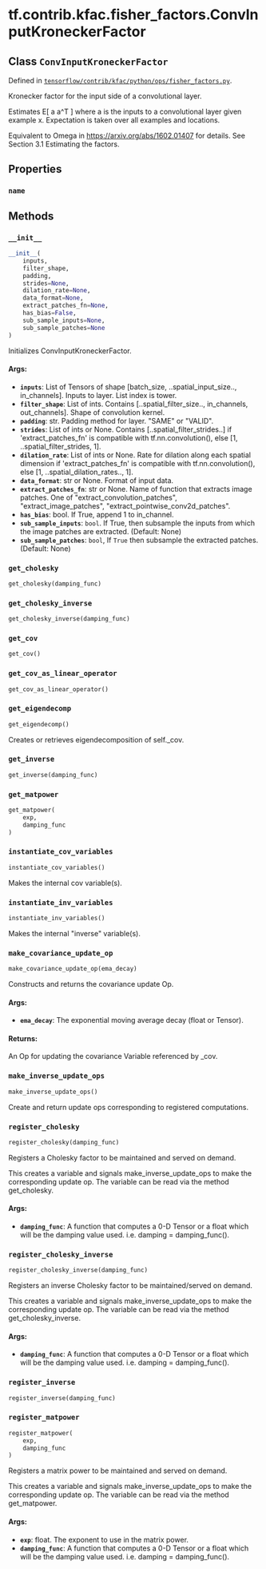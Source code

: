 <div itemscope itemtype="http://developers.google.com/ReferenceObject">
<meta itemprop="name" content="tf.contrib.kfac.fisher_factors.ConvInputKroneckerFactor" />
<meta itemprop="property" content="name"/>
<meta itemprop="property" content="__init__"/>
<meta itemprop="property" content="get_cholesky"/>
<meta itemprop="property" content="get_cholesky_inverse"/>
<meta itemprop="property" content="get_cov"/>
<meta itemprop="property" content="get_cov_as_linear_operator"/>
<meta itemprop="property" content="get_eigendecomp"/>
<meta itemprop="property" content="get_inverse"/>
<meta itemprop="property" content="get_matpower"/>
<meta itemprop="property" content="instantiate_cov_variables"/>
<meta itemprop="property" content="instantiate_inv_variables"/>
<meta itemprop="property" content="make_covariance_update_op"/>
<meta itemprop="property" content="make_inverse_update_ops"/>
<meta itemprop="property" content="register_cholesky"/>
<meta itemprop="property" content="register_cholesky_inverse"/>
<meta itemprop="property" content="register_inverse"/>
<meta itemprop="property" content="register_matpower"/>
</div>

# tf.contrib.kfac.fisher_factors.ConvInputKroneckerFactor

## Class `ConvInputKroneckerFactor`





Defined in [`tensorflow/contrib/kfac/python/ops/fisher_factors.py`](https://www.tensorflow.org/code/tensorflow/contrib/kfac/python/ops/fisher_factors.py).

Kronecker factor for the input side of a convolutional layer.

Estimates E[ a a^T ] where a is the inputs to a convolutional layer given
example x. Expectation is taken over all examples and locations.

Equivalent to Omega in https://arxiv.org/abs/1602.01407 for details. See
Section 3.1 Estimating the factors.

## Properties

<h3 id="name"><code>name</code></h3>





## Methods

<h3 id="__init__"><code>__init__</code></h3>

``` python
__init__(
    inputs,
    filter_shape,
    padding,
    strides=None,
    dilation_rate=None,
    data_format=None,
    extract_patches_fn=None,
    has_bias=False,
    sub_sample_inputs=None,
    sub_sample_patches=None
)
```

Initializes ConvInputKroneckerFactor.

#### Args:

* <b>`inputs`</b>: List of Tensors of shape [batch_size, ..spatial_input_size..,
    in_channels]. Inputs to layer. List index is tower.
* <b>`filter_shape`</b>: List of ints. Contains [..spatial_filter_size..,
    in_channels, out_channels]. Shape of convolution kernel.
* <b>`padding`</b>: str. Padding method for layer. "SAME" or "VALID".
* <b>`strides`</b>: List of ints or None. Contains [..spatial_filter_strides..] if
    'extract_patches_fn' is compatible with tf.nn.convolution(), else
    [1, ..spatial_filter_strides, 1].
* <b>`dilation_rate`</b>: List of ints or None. Rate for dilation along each spatial
    dimension if 'extract_patches_fn' is compatible with
    tf.nn.convolution(), else [1, ..spatial_dilation_rates.., 1].
* <b>`data_format`</b>: str or None. Format of input data.
* <b>`extract_patches_fn`</b>: str or None. Name of function that extracts image
    patches. One of "extract_convolution_patches", "extract_image_patches",
    "extract_pointwise_conv2d_patches".
* <b>`has_bias`</b>: bool. If True, append 1 to in_channel.
* <b>`sub_sample_inputs`</b>: `bool`. If True, then subsample the inputs from which
    the image patches are extracted. (Default: None)
* <b>`sub_sample_patches`</b>: `bool`, If `True` then subsample the extracted
    patches.(Default: None)

<h3 id="get_cholesky"><code>get_cholesky</code></h3>

``` python
get_cholesky(damping_func)
```



<h3 id="get_cholesky_inverse"><code>get_cholesky_inverse</code></h3>

``` python
get_cholesky_inverse(damping_func)
```



<h3 id="get_cov"><code>get_cov</code></h3>

``` python
get_cov()
```



<h3 id="get_cov_as_linear_operator"><code>get_cov_as_linear_operator</code></h3>

``` python
get_cov_as_linear_operator()
```



<h3 id="get_eigendecomp"><code>get_eigendecomp</code></h3>

``` python
get_eigendecomp()
```

Creates or retrieves eigendecomposition of self._cov.

<h3 id="get_inverse"><code>get_inverse</code></h3>

``` python
get_inverse(damping_func)
```



<h3 id="get_matpower"><code>get_matpower</code></h3>

``` python
get_matpower(
    exp,
    damping_func
)
```



<h3 id="instantiate_cov_variables"><code>instantiate_cov_variables</code></h3>

``` python
instantiate_cov_variables()
```

Makes the internal cov variable(s).

<h3 id="instantiate_inv_variables"><code>instantiate_inv_variables</code></h3>

``` python
instantiate_inv_variables()
```

Makes the internal "inverse" variable(s).

<h3 id="make_covariance_update_op"><code>make_covariance_update_op</code></h3>

``` python
make_covariance_update_op(ema_decay)
```

Constructs and returns the covariance update Op.

#### Args:

* <b>`ema_decay`</b>: The exponential moving average decay (float or Tensor).

#### Returns:

An Op for updating the covariance Variable referenced by _cov.

<h3 id="make_inverse_update_ops"><code>make_inverse_update_ops</code></h3>

``` python
make_inverse_update_ops()
```

Create and return update ops corresponding to registered computations.

<h3 id="register_cholesky"><code>register_cholesky</code></h3>

``` python
register_cholesky(damping_func)
```

Registers a Cholesky factor to be maintained and served on demand.

This creates a variable and signals make_inverse_update_ops to make the
corresponding update op.  The variable can be read via the method
get_cholesky.

#### Args:

* <b>`damping_func`</b>: A function that computes a 0-D Tensor or a float which will
    be the damping value used.  i.e. damping = damping_func().

<h3 id="register_cholesky_inverse"><code>register_cholesky_inverse</code></h3>

``` python
register_cholesky_inverse(damping_func)
```

Registers an inverse Cholesky factor to be maintained/served on demand.

This creates a variable and signals make_inverse_update_ops to make the
corresponding update op.  The variable can be read via the method
get_cholesky_inverse.

#### Args:

* <b>`damping_func`</b>: A function that computes a 0-D Tensor or a float which will
    be the damping value used.  i.e. damping = damping_func().

<h3 id="register_inverse"><code>register_inverse</code></h3>

``` python
register_inverse(damping_func)
```



<h3 id="register_matpower"><code>register_matpower</code></h3>

``` python
register_matpower(
    exp,
    damping_func
)
```

Registers a matrix power to be maintained and served on demand.

This creates a variable and signals make_inverse_update_ops to make the
corresponding update op.  The variable can be read via the method
get_matpower.

#### Args:

* <b>`exp`</b>: float.  The exponent to use in the matrix power.
* <b>`damping_func`</b>: A function that computes a 0-D Tensor or a float which will
    be the damping value used.  i.e. damping = damping_func().



